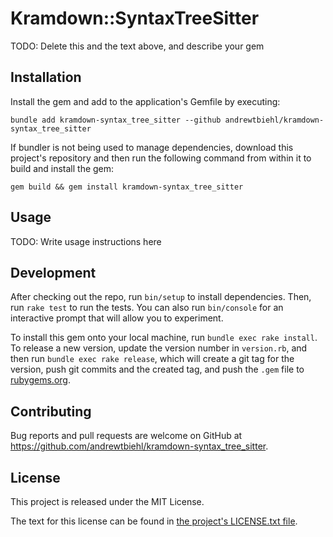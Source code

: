 # Kramdown::SyntaxTreeSitter

TODO: Delete this and the text above, and describe your gem

## Installation

Install the gem and add to the application's Gemfile by executing:

```shell
bundle add kramdown-syntax_tree_sitter --github andrewtbiehl/kramdown-syntax_tree_sitter
```

If bundler is not being used to manage dependencies, download this project's repository
and then run the following command from within it to build and install the gem:

```shell
gem build && gem install kramdown-syntax_tree_sitter
```

## Usage

TODO: Write usage instructions here

## Development

After checking out the repo, run `bin/setup` to install dependencies. Then, run
`rake test` to run the tests. You can also run `bin/console` for an interactive prompt
that will allow you to experiment.

To install this gem onto your local machine, run `bundle exec rake install`. To release
a new version, update the version number in `version.rb`, and then run
`bundle exec rake release`, which will create a git tag for the version, push git
commits and the created tag, and push the `.gem` file to
[rubygems.org](https://rubygems.org).

## Contributing

Bug reports and pull requests are welcome on GitHub at
https://github.com/andrewtbiehl/kramdown-syntax_tree_sitter.

## License

This project is released under the MIT License.

The text for this license can be found in [the project's LICENSE.txt file](LICENSE.txt).

